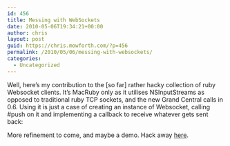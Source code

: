 ```yaml
---
id: 456
title: Messing with WebSockets
date: 2010-05-06T19:34:21+00:00
author: chris
layout: post
guid: https://chris.mowforth.com/?p=456
permalink: /2010/05/06/messing-with-websockets/
categories:
  - Uncategorized
---
```

Well, here&#8217;s my contribution to the [so far] rather hacky collection of ruby Websocket clients. It&#8217;s MacRuby only as it utilises NSInputStreams as opposed to traditional ruby TCP sockets, and the new Grand Central calls in 0.6. Using it is just a case of creating an instance of Websocket, calling #push on it and implementing a callback to receive whatever gets sent back:



More refinement to come, and maybe a demo. Hack away <a title="WebSocket" href="http://github.com/m0wfo/websocket" target="_blank">here</a>.